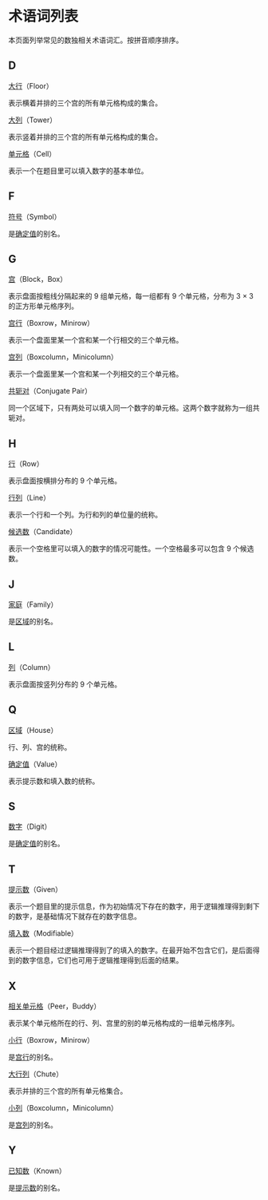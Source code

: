 # 术语词列表

本页面列举常见的数独相关术语词汇。按拼音顺序排序。

## D

[大行](floor)（Floor）

表示横着并排的三个宫的所有单元格构成的集合。

[大列](tower)（Tower）

表示竖着并排的三个宫的所有单元格构成的集合。

[单元格](cell)（Cell）

表示一个在题目里可以填入数字的基本单位。

## F

[符号](value)（Symbol）

是[确定值](value)的别名。

## G

[宫](block)（Block，Box）

表示盘面按粗线分隔起来的 9 组单元格，每一组都有 9 个单元格，分布为 3 × 3 的正方形单元格序列。

[宫行](boxrow)（Boxrow，Minirow）

表示一个盘面里某一个宫和某一个行相交的三个单元格。

[宫列](boxcolumn)（Boxcolumn，Minicolumn）

表示一个盘面里某一个宫和某一个列相交的三个单元格。

[共轭对](conjugate-pair)（Conjugate Pair）

同一个区域下，只有两处可以填入同一个数字的单元格。这两个数字就称为一组共轭对。

## H

[行](row)（Row）

表示盘面按横排分布的 9 个单元格。

[行列](line)（Line）

表示一个行和一个列。为行和列的单位量的统称。

[候选数](candidate)（Candidate）

表示一个空格里可以填入的数字的情况可能性。一个空格最多可以包含 9 个候选数。

## J

[家庭](house)（Family）

是[区域](house)的别名。

## L

[列](column)（Column）

表示盘面按竖列分布的 9 个单元格。

## Q

[区域](house)（House）

行、列、宫的统称。

[确定值](value)（Value）

表示提示数和填入数的统称。

## S

[数字](value)（Digit）

是[确定值](value)的别名。

## T

[提示数](given)（Given）

表示一个题目里的提示信息，作为初始情况下存在的数字，用于逻辑推理得到剩下的数字，是基础情况下就存在的数字信息。

[填入数](modifiable)（Modifiable）

表示一个题目经过逻辑推理得到了的填入的数字。在最开始不包含它们，是后面得到的数字信息，它们也可用于逻辑推理得到后面的结果。

## X

[相关单元格](peer)（Peer，Buddy）

表示某个单元格所在的行、列、宫里的别的单元格构成的一组单元格序列。

[小行](boxrow)（Boxrow，Minirow）

是[宫行](boxrow)的别名。

[大行列](chute)（Chute）

表示并排的三个宫的所有单元格集合。

[小列](boxcolumn)（Boxcolumn，Minicolumn）

是[宫列](boxcolumn)的别名。

## Y

[已知数](given)（Known）

是[提示数](given)的别名。
